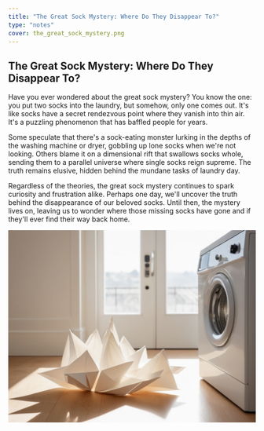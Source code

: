 ```yaml
---
title: "The Great Sock Mystery: Where Do They Disappear To?"
type: "notes"
cover: the_great_sock_mystery.png
---
```


## The Great Sock Mystery: Where Do They Disappear To?
Have you ever wondered about the great sock mystery? You know the one: you put two socks into the laundry, but somehow, only one comes out. It's like socks have a secret rendezvous point where they vanish into thin air. It's a puzzling phenomenon that has baffled people for years.

Some speculate that there's a sock-eating monster lurking in the depths of the washing machine or dryer, gobbling up lone socks when we're not looking. Others blame it on a dimensional rift that swallows socks whole, sending them to a parallel universe where single socks reign supreme. The truth remains elusive, hidden behind the mundane tasks of laundry day.

Regardless of the theories, the great sock mystery continues to spark curiosity and frustration alike. Perhaps one day, we'll uncover the truth behind the disappearance of our beloved socks. Until then, the mystery lives on, leaving us to wonder where those missing socks have gone and if they'll ever find their way back home.

![laundry](2024-03-10_16-01-30_9866.png)